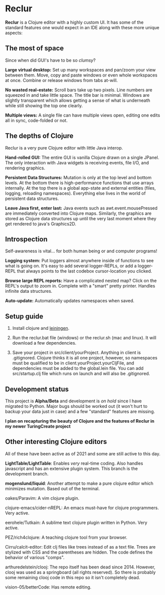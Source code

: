 # Reclur

**Reclur** is a Clojure editor with a highly custom UI. It has some of the standard features one would expect in an IDE along with these more unique aspects:

## The most of space

Since when did GUI's have to be so *clumsy*?

**Large virtual desktop:** Set up many workspaces and pan/zoom your view between them. Move, copy and paste windows or even whole workspaces at once. Combine or release windows from tabs at-will.

**No wasted real-estate:** Scroll bars take up two pixels. Line numbers are squeezed in and take little space.
The title bar is minimal. Windows are slightly transparent which allows getting a sense of what is underneath while still showing the top one clearly.

**Multiple views:** A single file can have multiple views open, editing one edits all in sync, code-folded or not.

## The depths of Clojure

Reclur is a very pure Clojure editor with little Java interop.

**Hand-rolled GUI:** The entire GUI is vanilla Clojure drawn on a single JPanel. The only interaction with Java widgets is receiving events, file I/O, and rendering graphics.

**Persistent Data Structures:** Mutation is only at the top level and bottom levels. At the bottom there is high-performance functions that use arrays internally. At the top there is a global app-state and external entities (files, logging, reloading namespaces). Everything else lives in the world of persistent data structures.

**Leave Java first, enter last:** Java events such as awt.event.mousePressed are immediately converted into Clojure maps. Similarly, the graphics are stored as Clojure data structures up until the very last moment where they get rendered to java's Graphics2D.

## Introspection

Self-awareness is vital... for both human being or and computer programs!

**Logging system:** Put loggers almost anywhere inside of functions to see what is going on. It's easy to add several logger-REPLs, or add a logger-REPL that always points to the last codebox cursor-location you clicked.

**Browse large REPL reports:** Have a complicated nested map? Click on the REPL's output to zoom in. Complete with a "smart" pretty printer. Handles infinite data structures.

**Auto-update:** Automatically updates namespaces when saved.

## Setup guide

1. Install clojure and [leiningen](https://leiningen.org/).

2. Run the reclur.bat file (windows) or the reclur.sh (mac and linux). It will download a few dependencies.

3. Save your project in src/client/yourProject. Anything in client is .gitignored. Clojure thinks it is all one project, however, so namespaces must be qualified to be in client.yourProject.yourCljFile, and dependencies must be added to the global.lein file. You can add src/startup.clj file which runs on launch and will also be .gitignored.

## Development status
This project is **Alpha/Beta** and development is *on hold* since I have migrated to Python. Major bugs should be worked out (it won't hurt to backup your data just in case) and a few "standard" features are missing.

**I plan on recapturing the beauty of Clojure and the features of Reclur in my newer TuringCreate project**

## Other interesting Clojure editors

All of these have been active as of 2021 and some are still active to this day.

**LightTable/LightTable**: Enables *very* real-time coding. Also handles javascript and has an extensive plugin system. This branch is the development branch.

**mogenslund/liquid**: Another attempt to make a pure clojure editor which minimizes mutation. Based out of the terminal.

oakes/Paravim: A vim clojure plugin.

clojure-emacs/cider-nREPL: An emacs must-have for clojure programmers. Very active.

eerohele/Tutkain: A sublime text clojure plugin written in Python. Very active.

PEZ/rich4clojure: A teaching clojure tool from your browser.

Cirru/calcit-editor: Edit clj files like trees instead of as a text file. Trees are stylized with CSS and the parentheses are hidden. The code defines the behavior of various "comps".

arthuredelstein/clooj: The repo itself has been dead since 2014. However, clooj was used as a springboard (all rights reserved). So there is probably some remaining clooj code in this repo so it isn't completely dead.

vision-05/betterCode: Has remote editing.
